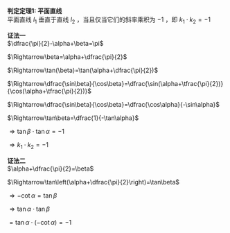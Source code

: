 **判定定理1: 平面直线**  
平面直线 $l_1$ 垂直于直线 $l_2$ ，当且仅当它们的斜率乘积为 $-1$ ，即 $k_1\cdot k_2=-1$  
  
**证法一**  
$\dfrac{\pi}{2}-\alpha+\beta=\pi$  
  
$\Rightarrow\beta=\alpha+\dfrac{\pi}{2}$  
  
$\Rightarrow\tan(\beta)=\tan(\alpha+\dfrac{\pi}{2})$  
  
$\Rightarrow\dfrac{\sin\beta}{\cos\beta}=\dfrac{\sin(\alpha+\tfrac{\pi}{2})}{\cos(\alpha+\tfrac{\pi}{2})}$  
  
$\Rightarrow\dfrac{\sin\beta}{\cos\beta}=\dfrac{\cos\alpha}{-\sin\alpha}$  
  
$\Rightarrow\tan\beta=\dfrac{1}{-\tan\alpha}$  
  
$\Rightarrow\tan\beta\cdot\tan\alpha=-1$  
  
$\Rightarrow k_1\cdot k_2=-1$  
  
**证法二**  
$\alpha+\dfrac{\pi}{2}=\beta$  
  
$\Rightarrow\tan\left(\alpha+\dfrac{\pi}{2}\right)=\tan\beta$  
  
$\Rightarrow-\cot\alpha=\tan\beta$  
  
$\Rightarrow\tan\alpha\cdot\tan\beta$  
  
$=\tan\alpha\cdot(-\cot\alpha)=-1$  
